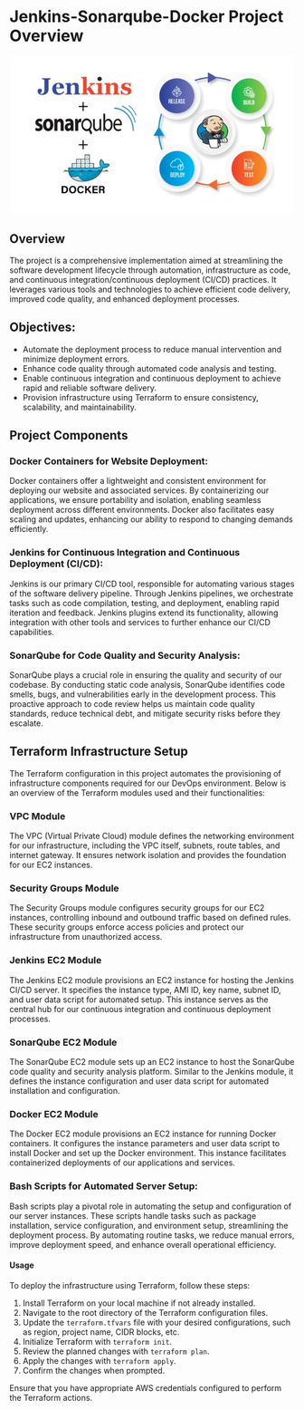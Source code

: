 # Jenkins-Sonarqube-Docker Project Overview

![Project-Overview](image.png)

## Overview

The project is a comprehensive implementation aimed at streamlining the software development lifecycle through automation, infrastructure as code, and continuous integration/continuous deployment (CI/CD) practices. It leverages various tools and technologies to achieve efficient code delivery, improved code quality, and enhanced deployment processes.

## Objectives:
- Automate the deployment process to reduce manual intervention and minimize deployment errors.
- Enhance code quality through automated code analysis and testing.
- Enable continuous integration and continuous deployment to achieve rapid and reliable software delivery.
- Provision infrastructure using Terraform to ensure consistency, scalability, and maintainability.

## Project Components

### Docker Containers for Website Deployment:
Docker containers offer a lightweight and consistent environment for deploying our website and associated services. By containerizing our applications, we ensure portability and isolation, enabling seamless deployment across different environments. Docker also facilitates easy scaling and updates, enhancing our ability to respond to changing demands efficiently.

### Jenkins for Continuous Integration and Continuous Deployment (CI/CD):
Jenkins is our primary CI/CD tool, responsible for automating various stages of the software delivery pipeline. Through Jenkins pipelines, we orchestrate tasks such as code compilation, testing, and deployment, enabling rapid iteration and feedback. Jenkins plugins extend its functionality, allowing integration with other tools and services to further enhance our CI/CD capabilities.

### SonarQube for Code Quality and Security Analysis:
SonarQube plays a crucial role in ensuring the quality and security of our codebase. By conducting static code analysis, SonarQube identifies code smells, bugs, and vulnerabilities early in the development process. This proactive approach to code review helps us maintain code quality standards, reduce technical debt, and mitigate security risks before they escalate.

## Terraform Infrastructure Setup

The Terraform configuration in this project automates the provisioning of infrastructure components required for our DevOps environment. Below is an overview of the Terraform modules used and their functionalities:

### VPC Module
The VPC (Virtual Private Cloud) module defines the networking environment for our infrastructure, including the VPC itself, subnets, route tables, and internet gateway. It ensures network isolation and provides the foundation for our EC2 instances.

### Security Groups Module
The Security Groups module configures security groups for our EC2 instances, controlling inbound and outbound traffic based on defined rules. These security groups enforce access policies and protect our infrastructure from unauthorized access.

### Jenkins EC2 Module
The Jenkins EC2 module provisions an EC2 instance for hosting the Jenkins CI/CD server. It specifies the instance type, AMI ID, key name, subnet ID, and user data script for automated setup. This instance serves as the central hub for our continuous integration and continuous deployment processes.

### SonarQube EC2 Module
The SonarQube EC2 module sets up an EC2 instance to host the SonarQube code quality and security analysis platform. Similar to the Jenkins module, it defines the instance configuration and user data script for automated installation and configuration.

### Docker EC2 Module
The Docker EC2 module provisions an EC2 instance for running Docker containers. It configures the instance parameters and user data script to install Docker and set up the Docker environment. This instance facilitates containerized deployments of our applications and services.

### Bash Scripts for Automated Server Setup:
Bash scripts play a pivotal role in automating the setup and configuration of our server instances. These scripts handle tasks such as package installation, service configuration, and environment setup, streamlining the deployment process. By automating routine tasks, we reduce manual errors, improve deployment speed, and enhance overall operational efficiency.


#### Usage
To deploy the infrastructure using Terraform, follow these steps:

1. Install Terraform on your local machine if not already installed.
2. Navigate to the root directory of the Terraform configuration files.
3. Update the `terraform.tfvars` file with your desired configurations, such as region, project name, CIDR blocks, etc.
4. Initialize Terraform with `terraform init`.
5. Review the planned changes with `terraform plan`.
6. Apply the changes with `terraform apply`.
7. Confirm the changes when prompted.

Ensure that you have appropriate AWS credentials configured to perform the Terraform actions.

